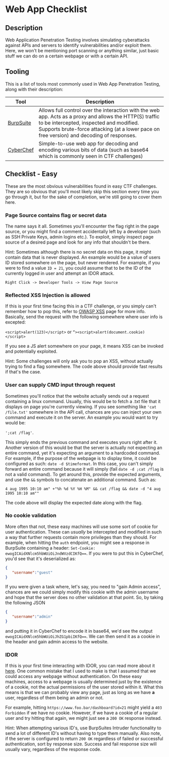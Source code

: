 # Web App Checklist

## Description

Web Application Penetration Testing involves simulating cyberattacks against APIs and servers to identify vulnerabilities and/or exploit them. Here, we won't be mentioning port scanning or anything similar, just basic stuff we can do on a certain webpage or with a certain API.

## Tooling

This is a list of tools most commonly used in Web App Penetration Testing, along with their description:

|Tool|Description|
|---|---|
|[BurpSuite](../Tools/BurpSuite.md)|Allows full control over the interaction with the web app. Acts as a proxy and allows the HTTP(S) traffic to be intercepted, inspected and modified. Supports brute-force attacking (at a lower pace on free version) and decoding of responses.|
|[CyberChef](../Tools/CyberChef.md)|Simple-to-use web app for decoding and encoding various bits of data (such as base64 which is commonly seen in CTF challenges)|

## Checklist - Easy

These are the most obvious vulnerabilities found in easy CTF challenges. They are so obvious that you'll most likely skip this section every time you go through it, but for the sake of completion, we're still going to cover them here.

### Page Source contains flag or secret data

The name says it all. Sometimes you'll encounter the flag right in the page source, or you might find a comment accidentally left by a developer (such as SSH Private Keys, admin logins etc.). To exploit, simply inspect page source of a desired page and look for any info that shouldn't be there.

Hint: Sometimes although there is no secret data on this page, it might contain data that is never displayed. An example would be a value of users ID stored somewhere on the page, but never rendered. For example, if you were to find a value `ID = 21`, you could assume that to be the ID of the currently logged in user and attempt an IDOR attack.

`Right Click -> Developer Tools -> View Page Source`

### Reflected XSS Injection is allowed

If this is your first time facing this in a CTF challenge, or you simply can't remember how to pop this, refer to [OWASP XSS](https://owasp.org/www-project-web-security-testing-guide/stable/4-Web_Application_Security_Testing/07-Input_Validation_Testing/01-Testing_for_Reflected_Cross_Site_Scripting) page for more info. Basically, send the request with the following somewhere where user info is excepted:

`<script>alert(123)</script>` or 
`“><script>alert(document.cookie)</script>`

If you see a JS alert somewhere on your page, it means XSS can be invoked and potentially exploited.

Hint: Some challenges will only ask you to pop an XSS, without actually trying to find a flag somewhere. The code above should provide fast results if that's the case.

### User can supply CMD input through request

Sometimes you'll notice that the website actually sends out a request containing a linux command. Usually, this would be to fetch a .txt file that it displays on page you're currently viewing. If you see something like `'cat /file.txt'` somewhere in the API call, chances are you can inject your own command and execute it on the server. An example you would want to try would be:

`';cat /flag'`. 

This simply ends the previous command and executes yours right after it. Another version of this would be that the server is actually not expecting an entire command, yet it's expecting an argument to a hardcoded command. For example, if the purpose of the webpage is to display time, it could be configured as such: `date -d $timeformat`. In this case, you can't simply forward an entire command because it will simply (fail `date -d ;cat /flag` is not a valid command). To get around this, provide the expected arguments, and use the `&&` symbols to concatenate an additional command. Such as: 

`4 aug 1995 10:10 am" +"%h %d %Y %H %M" && cat /flag && date -d "4 aug 1995 10:10 am""`

The code above will display the expected date along with the flag.

### No cookie validation

More often that not, these easy machines will use some sort of cookie for user authentication. These can *usually* be intercepted and modified in such a way that further requests contain more privileges than they should. For example, when hitting the `auth` endpoint, you might see a response in BurpSuite containing a header: `Set-Cookie: ewogICAidXNlcm5hbWUiOiJndWVzdCIKfQ==`. If you were to put this in CyberChef, you'd see that it's deserialized as:

```json
{
   "username":"guest"
}
```

If you were given a task where, let's say, you need to "gain Admin access", chances are we could simply modify this cookie with the admin username and hope that the server does no other validation at that point. So, by taking the following JSON

```json
{
   "username":"admin"
}
```

and putting it in CyberChef to encode it in base64, we'd see the output `ewogICAidXNlcm5hbWUiOiJhZG1pbiIKfQ==`. We can then send it as a cookie in the header and gain admin access to the website.

### IDOR

If this is your first time interacting with IDOR, you can read more about it [here](https://owasp.org/www-project-web-security-testing-guide/stable/4-Web_Application_Security_Testing/05-Authorization_Testing/04-Testing_for_Insecure_Direct_Object_References). One common mistake that I used to make is that I assumed that we could access any webpage without authentication. On these easy machines, access to a webpage is usually determined just by the existence of a cookie, not the actual permissions of the user stored within it. What this means is that we can probably view any page, just as long as we have **a** user, regardless of them being an admin or not. 

For example, hitting `https://www.foo.bar/dashboard?id=21` might yield a `403 Forbidden` if we have no cookie. However, if we have a cookie of a regular user and try hitting that again, we might just see a `200 OK` response instead.

Hint: When attempting various ID's, use BurpSuites Intruder functionality to send a lot of different ID's without having to type them manually. Also note, if the server is configured to return `200 OK` regardless of failed or successful authentication, sort by response size. Success and fail response size will usually vary, regardless of the response code.